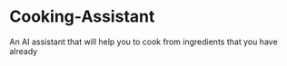 # Cooking-Assistant
An AI assistant that will help you to cook from ingredients that you have already
